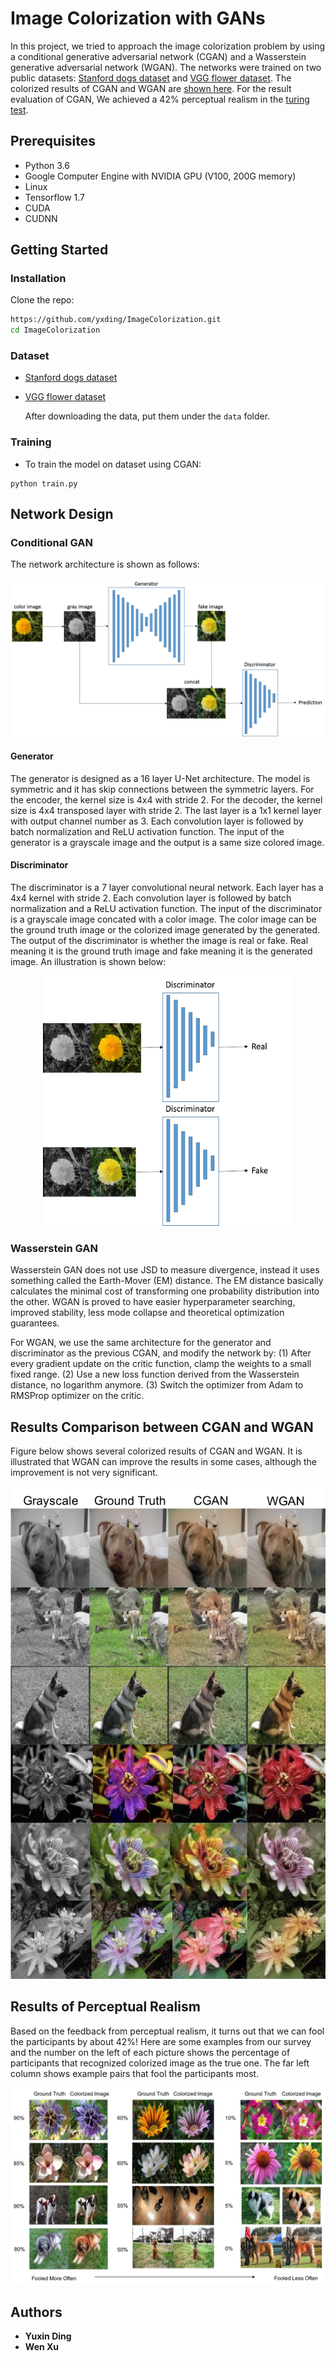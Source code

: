 # Image Colorization with GANs 
In this project, we tried to approach the image colorization problem by using a conditional generative adversarial network (CGAN) and a Wasserstein generative adversarial network (WGAN). The networks were trained on two public datasets: [Stanford dogs dataset](http://vision.stanford.edu/aditya86/ImageNetDogs/) and [VGG flower dataset](http://www.robots.ox.ac.uk/~vgg/data/flowers/102/index.html). The colorized results of CGAN and WGAN are [shown here](#Results-Comparison-between-CGAN-and-WGAN). For the result evaluation of CGAN, We achieved a 42% perceptual realism in the [turing test](#Results-of-Perceptual-Realism).

## Prerequisites
- Python 3.6
- Google Computer Engine with NVIDIA GPU (V100, 200G memory)
- Linux
- Tensorflow 1.7
- CUDA 
- CUDNN

## Getting Started
### Installation
Clone the repo:
```bash
https://github.com/yxding/ImageColorization.git
cd ImageColorization
```

### Dataset
- [Stanford dogs dataset](http://vision.stanford.edu/aditya86/ImageNetDogs/)
- [VGG flower dataset](http://www.robots.ox.ac.uk/~vgg/data/flowers/102/index.html)
  
  After downloading the data, put them under the `data` folder.

### Training
- To train the model on dataset using CGAN:
```
python train.py 
```

## Network Design

### Conditional GAN
The network architecture is shown as follows:
<p align='center'>  
  <img src='Images/gan.png' />
</p>

#### Generator
The generator is designed as a 16 layer U-Net architecture. The model is symmetric and it has skip connections between the symmetric layers. For the encoder, the kernel size is 4x4 with stride 2. For the decoder, the kernel size is 4x4 transposed layer with stride 2. The last layer is a 1x1 kernel layer with output channel number as 3. Each convolution layer is followed by batch normalization and ReLU activation function.
The input of the generator is a grayscale image and the output is a same size colored image.

#### Discriminator
The discriminator is a 7 layer convolutional neural network. Each layer has a 4x4 kernel with stride 2. Each convolution layer is followed by batch normalization and a ReLU activation function. The input of the discriminator is a grayscale image concated with a color image. The color image can be the ground truth image or the colorized image generated by the generated.
The output of the discriminator is whether the image is real or fake. Real meaning it is the ground truth image and fake meaning it is the generated image. An illustration is shown below:

<p align='center'>  
  <img src='Images/dis.png' / width="400" height="400">
</p>

### Wasserstein GAN
Wasserstein GAN does not use JSD to measure divergence, instead it uses something called the Earth-Mover (EM) distance. The EM distance basically calculates the minimal cost of transforming one probability distribution into the other. WGAN is proved to have easier hyperparameter searching, improved stability, less mode collapse and theoretical optimization guarantees. 

For WGAN, we use the same architecture for the generator and discriminator as the previous CGAN, and modify the network by:
(1) After every gradient update on the critic function, clamp the weights to a small fixed range. 
(2) Use a new loss function derived from the Wasserstein distance, no logarithm anymore. 
(3) Switch the optimizer from Adam to RMSProp optimizer on the critic.

## Results Comparison between CGAN and WGAN
Figure below shows several colorized results of CGAN and WGAN. It is illustrated that WGAN can improve the results in some
cases, although the improvement is not very significant.
<p align='center'>  
  <img src='Images/wgan_compare.png' />
</p>

## Results of Perceptual Realism
Based on the feedback from perceptual realism, it turns out that we can fool the participants by about 42%! Here are some examples from our survey and the number on the left of each picture shows the percentage of participants that recognized colorized image as the true one. The far left column shows example pairs that fool the participants most.
<p align='center'>  
  <img src='Images/compare_picture.png' />
</p>

## Authors

* **Yuxin Ding** 
* **Wen Xu** 

